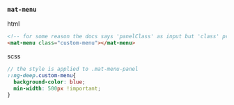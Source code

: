 
### ``mat-menu``

html
```html
<!-- for some reason the docs says 'panelClass' as input but 'class' property is the one that works -->
<mat-menu class="custom-menu"></mat-menu>
```

scss
```scss
// the style is applied to .mat-menu-panel
::ng-deep.custom-menu{
  background-color: blue;
  min-width: 500px !important;
}
```
